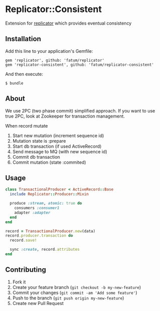 # Replicator::Consistent

Extension for [replicator](http://github.com/fatum/replicator) which provides eventual consistency

## Installation

Add this line to your application's Gemfile:

    gem 'replicator', github: 'fatum/replicator'
    gem 'replicator-consistent', github: 'fatum/replicator-consistent'

And then execute:

    $ bundle

## About

We use 2PC (two phase commit) simplified approach.
If you want to use true 2PC, look at Zookeeper for transaction management.

When record mutate

  1. Start new mutation (increment sequence id)
  2. Mutation state is :prepare
  3. Start db transaction (if used ActiveRecord)
  4. Send message to MQ (with new sequence id)
  5. Commit db transaction
  6. Commit mutation (state :commited)

## Usage

```ruby
class TransactionalProducer < ActiveRecord::Base
  include Replicator::Producer::Mixin

  produce :stream, atomic: true do
    consumers :consumer1
    adapter :adapter
  end
end

record = TransactionalProducer.new(data)
record.producer.transaction do
  record.save!

  sync :create, record.attributes
end
```

## Contributing

1. Fork it
2. Create your feature branch (`git checkout -b my-new-feature`)
3. Commit your changes (`git commit -am 'Add some feature'`)
4. Push to the branch (`git push origin my-new-feature`)
5. Create new Pull Request
